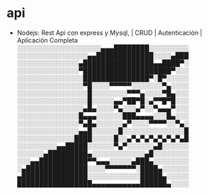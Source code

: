 # api

* Nodejs: Rest Api con express y Mysql, | CRUD | Autenticación | Aplicación Completa
░░░░░░░░░░░░░░░░░░░▄▄▄████████░░░░░░░░░
░░░░░░░░░░░░░░░░▄▄█████████████░░░░▄███
░░░░░░░░░░░░░░▄████████████████▄▄████▀░
░░░░░░░░░░░░░░▀████████████████████▀░░░
░░░░░░░░░░░░░░░███████████████▀░█▀░░░░░
░░░░░░░░░░░░░░░▀█░░░░▀▀▀▀▀░░░░░░░▀▄░░░░
░░░░░░░░░░░░░░░░█░░░░░░░░▀▀▀▄░░░░▀█▄░░░
░░░░░░░░░░░░░░░░█░░░░░▄▄▀██▀█░▄▀▀█▀█░░░
░░░░░░░░░░░░░░░▄█▄░░░░▀▄░░░▄▀░░▀▄▄▄▀░░░
░░░░░░░░░░░░░░█▄▄▄░░░░░░███▄▄▄▄░░░█▄░░░
░░░░░░░░░░░░░░▀▄█▄░░░░░░▄▀░░░░▀▀▀▀░░▀▄░
░░░░░░░░░░░░░░▄▄█░░░░░░█░░░░░░░░░░░░░░█
░░░░░░░░░░░░░████░░░░░█░░▄▀▄▀▄▀▄▀▄▀▄▀▄█
░░░░░░░░░▄▄█████░░░░░░▀▄▀░░░░░░▄█░░░░░░
░░░░░░▄█████████▄░░░░░░░░░░░░▄█░░░░░░░░
░░░▄▄███████████▀▀▄▄▄░░░░░▄███▄░░░░░░░░
░▄██████████████░░░░▀▀▀▀▀▀▀░████▄░░░░░░
▄███████████████░░░░░░░░░░░░█████▄░░░░░
█████████████████▄▄▄▄▄▄▄▄▄▄▄██████▄░░░░
